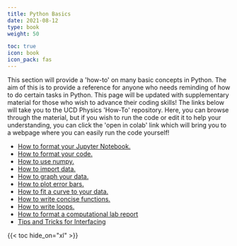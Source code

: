 ```yaml
---
title: Python Basics
date: 2021-08-12
type: book
weight: 50

toc: true
icon: book
icon_pack: fas
---
```


This section will provide a 'how-to' on many basic concepts in Python. The aim of this is to provide a reference for anyone who needs reminding of how to do certain tasks in Python. This page will be updated with supplementary material for those who wish to advance their coding skills! The links below will take you to the UCD Physics 'How-To' repository. Here, you can browse through the material, but if you wish to run the code or edit it to help your understanding, you can click the 'open in colab' link which will bring you to a webpage where you can easily run the code yourself!

- [How to format your Jupyter Notebook.](https://github.com/UCD-Physics/Python-HowTos/blob/main/How_to_use_markdown_cells.ipynb)
- [How to format your code.](https://github.com/UCD-Physics/Python-HowTos/blob/main/How_to_write_your_code_well.ipynb)
- [How to use numpy.](https://github.com/UCD-Physics/Python-HowTos/blob/main/Numpy.ipynb)
- [How to import data.](https://github.com/UCD-Physics/Python-HowTos/blob/main/Importing_Data.ipynb)
- [How to graph your data.](https://github.com/UCD-Physics/Python-HowTos/blob/main/Matplotlib1.ipynb)
- [How to plot error bars.](https://github.com/UCD-Physics/Python-HowTos/blob/main/Error_Bars.ipynb)
- [How to fit a curve to your data.](https://github.com/UCD-Physics/Python-HowTos/blob/main/Curve_fit.ipynb)
- [How to write concise functions.](https://github.com/UCD-Physics/Python-HowTos/blob/main/Functions.ipynb)
- [How to write loops.](https://github.com/UCD-Physics/Python-HowTos/blob/main/Writing_Loops.ipynb)
- [How to format a computational lab report](https://github.com/UCD-Physics/Python-HowTos/blob/main/Computational_Lab_Guideslines.pdf)
- [Tips and Tricks for Interfacing](https://github.com/UCD-Physics/Python-HowTos/blob/main/Interfacing.ipynb)



 {{< toc hide_on="xl" >}}


